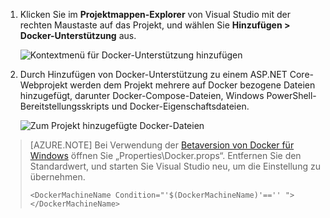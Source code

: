 1. Klicken Sie im **Projektmappen-Explorer** von Visual Studio mit der rechten Maustaste auf das Projekt, und wählen Sie **Hinzufügen > Docker-Unterstützung** aus.

    ![Kontextmenü für Docker-Unterstützung hinzufügen](media/vs-azure-tools-docker-add-docker-support/docker-support-context-menu.png)

1. Durch Hinzufügen von Docker-Unterstützung zu einem ASP.NET Core-Webprojekt werden dem Projekt mehrere auf Docker bezogene Dateien hinzugefügt, darunter Docker-Compose-Dateien, Windows PowerShell-Bereitstellungsskripts und Docker-Eigenschaftsdateien.

    ![Zum Projekt hinzugefügte Docker-Dateien](media/vs-azure-tools-docker-add-docker-support/docker-files-added.png)
    
> [AZURE.NOTE] Bei Verwendung der [Betaversion von Docker für Windows](https://beta.docker.com) öffnen Sie „Properties\\Docker.props“. Entfernen Sie den Standardwert, und starten Sie Visual Studio neu, um die Einstellung zu übernehmen.
> 
> ```
> <DockerMachineName Condition="'$(DockerMachineName)'=='' "></DockerMachineName>
> ```

<!---HONumber=AcomDC_0921_2016-->